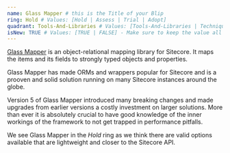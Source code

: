 ```yaml
---
name: Glass Mapper # this is the Title of your Blip
ring: Hold # Values: [Hold | Assess | Trial | Adopt]
quadrant: Tools-And-Libraries # Values: [Tools-And-Libraries | Techniques | Modules | Products] - Make sure to keep these exact values, the Radar is also case sensitive.
isNew: TRUE # Values: [TRUE | FALSE] - Make sure to keep the value all uppercase.
---
```

[Glass Mapper](https://github.com/mikeedwards83/Glass.Mapper/) is an object-relational mapping library for Sitecore. It maps the items and its fields to strongly typed objects and properties. 

Glass Mapper has made ORMs and wrappers popular for Sitecore and is a prooven and solid solution running on many Sitecore instances around the globe. 

Version 5 of Glass Mapper introduced many breaking changes and made upgrades from earlier versions a costly investment on larger solutions. More than ever it is absolutely crucial to have good knowledge of the inner workings of the framework to not get trapped in performance pitfalls.

We see Glass Mapper in the _Hold_ ring as we think there are valid options available that are lightweight and closer to the Sitecore API.
